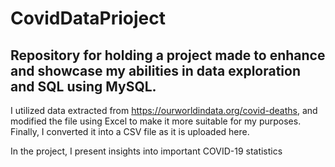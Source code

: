 # CovidDataPrioject
## Repository for holding a project made to enhance and showcase my abilities in data exploration and SQL using MySQL.
I utilized data extracted from https://ourworldindata.org/covid-deaths, and modified the file using Excel to make
it more suitable for my purposes. Finally, I converted it into a CSV file as it is uploaded here.

In the project, I present insights into important COVID-19 statistics
